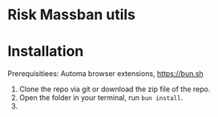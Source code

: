 # Risk Massban utils

# Installation
Prerequisitiees: Automa browser extensions, https://bun.sh
1. Clone the repo via git or download the zip file of the repo.
2. Open the folder in your terminal, run `bun install`.
3. 
